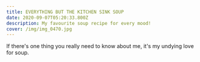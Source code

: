 ```yaml
---
title: EVERYTHING BUT THE KITCHEN SINK SOUP
date: 2020-09-07T05:20:33.800Z
description: My favourite soup recipe for every mood!
cover: /img/img_0470.jpg
---
```

If there's one thing you really need to know about me, it's my undying love for soup.